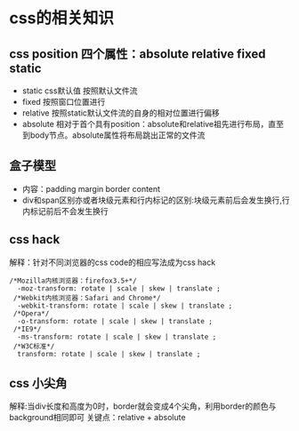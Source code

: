 # css的相关知识  
## css position 四个属性：absolute relative fixed static
- static css默认值 按照默认文件流
- fixed 按照窗口位置进行
- relative 按照static默认文件流的自身的相对位置进行偏移
- absolute 相对于首个具有position：absolute和relative祖先进行布局，直至到body节点。absolute属性将布局跳出正常的文件流

## 盒子模型
- 内容：padding margin border content
- div和span区别亦或者块级元素和行内标记的区别:块级元素前后会发生换行,行内标记前后不会发生换行

## css hack
解释：针对不同浏览器的css code的相应写法成为css hack
```
/*Mozilla内核浏览器：firefox3.5+*/
  -moz-transform: rotate | scale | skew | translate ;
 /*Webkit内核浏览器：Safari and Chrome*/
  -webkit-transform: rotate | scale | skew | translate ;
 /*Opera*/
  -o-transform: rotate | scale | skew | translate ;
 /*IE9*/
  -ms-transform: rotate | scale | skew | translate ;
 /*W3C标准*/
  transform: rotate | scale | skew | translate ;
```
## css 小尖角
解释:当div长度和高度为0时，border就会变成4个尖角，利用border的颜色与background相同即可
关键点：relative + absolute
